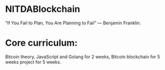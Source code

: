 # NITDABlockchain

“If You Fail to Plan, You Are Planning to Fail” — Benjamin Franklin.

# Core curriculum: 
Bitcoin theory, JavaScript and Golang for 2 weeks, 
Bitcoin blockchain for 5 weeks 
project for 5 weeks.
